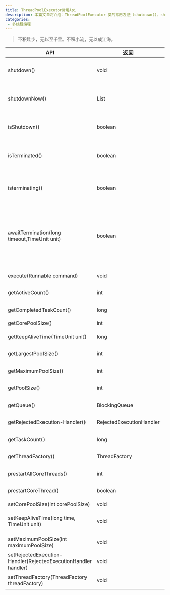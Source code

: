 ```yaml
---
title: ThreadPoolExecutor常用Api
description: 本篇文章将介绍：ThreadPoolExecutor 类的常用方法（shutdown()、shutdownNow()、awaitTermination(long timeout,TimeUnit unit)、execute(Runnable command)...）
categories:
 - 多线程编程
---
```


> 不积跬步，无以至千里。不积小流，无以成江海。

<style>
table th:first-of-type {
    width: 25%;
}
table th:nth-of-type(2) {
    width: 20%;
}
table th:nth-of-type(3) {
    width: 55%;
}
</style>

API | 返回 | 描述
---|---|---
shutdown() | void | 拒绝接收新任务，已经接收的任务会继续执行。
shutdownNow() | List<Runnable> | 尝试停止所有正在执行的任务，暂停正在等待的任务，并返回正在等待执行的任务的列表。
isShutdown() | boolean | 调用 shutdown() 或 shutdownNow() 方法后返回 true。
isTerminated() | boolean | 调用 shutdown() 或 shutdownNow() 方法后，成功关闭后返回 true。
isterminating() | boolean | 调用 shutdown() 或 shutdownNow() 方法后，如果正在终止但尚未完成，则返回 true。
awaitTermination(long timeout,TimeUnit unit) | boolean | 调用 shutdown() 或 shutdownNow() 方法后，等待时间内所有任务执行结束且线程池已关闭返回true，超时返回false，等待时被打断抛出InterruptedException。
execute(Runnable command) | void | 在将来的某个时间执行给定的任务。
getActiveCount() | int | 返回正在主动执行任务的线程的大概数量。
getCompletedTaskCount() | long | 返回已完成执行的任务的大概总数。
getCorePoolSize() | int | 返回线程的核心数量。
getKeepAliveTime(TimeUnit unit) | long | 根据时间单位返回线程保持活动时间。
getLargestPoolSize() | int | 返回池中曾经同时存在的最大线程数。
getMaximumPoolSize() | int | 返回允许的最大线程数。
getPoolSize() | int | 返回池中的当前线程数。
getQueue() | BlockingQueue<Runnable> | 返回此执行程序使用的任务队列。
getRejectedExecution-Handler() | RejectedExecutionHandler | 返回无法执行任务的当前处理程序。
getTaskCount() | long | 返回计划执行的任务总数。
getThreadFactory() | ThreadFactory | 返回用于创建新线程的线程工厂。
prestartAllCoreThreads() | int | 启动所有核心线程，使它们空闲地等待工作。
prestartCoreThread() | boolean | 启动一个核心线程，使其闲置地等待工作。
setCorePoolSize(int corePoolSize) | void | 设置核心线程数。
setKeepAliveTime(long time, TimeUnit unit) | void | 设置线程在终止之前可能保持空闲的时间限制。
setMaximumPoolSize(int maximumPoolSize)| void | 设置允许的最大线程数。
setRejectedExecution-Handler(RejectedExecutionHandler handler) | void | 为无法执行的任务设置新的处理程序。
setThreadFactory(ThreadFactory threadFactory) | void | 设置用于创建新线程的线程工厂。

